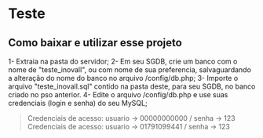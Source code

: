 # Teste

## Como baixar e utilizar esse projeto
1- Extraia na pasta do servidor;
2- Em seu SGDB, crie um banco com o nome de "teste_inovall", ou com nome de sua preferencia, salvaguardando a alteração do nome do banco no arquivo /config/db.php;
3- Importe o arquivo "teste_inovall.sql" contido na pasta deste, para seu SGDB, no banco criado no pso anterior.
4- Edite o arquivo /config/db.php e use suas credenciais (login e senha) do seu MySQL;
> Credenciais de acesso: usuario -> 00000000000 / senha -> 123
> Credenciais de acesso: usuario -> 01791099441 / senha -> 123
